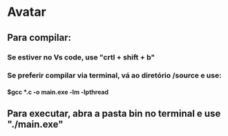 # Avatar

## Para compilar: 
### Se estiver no Vs code, use "crtl + shift + b"
### Se preferir compilar via terminal, vá ao diretório /source e use:
#### $gcc *.c -o main.exe -lm -lpthread

## Para executar, abra a pasta bin no terminal e use "./main.exe"